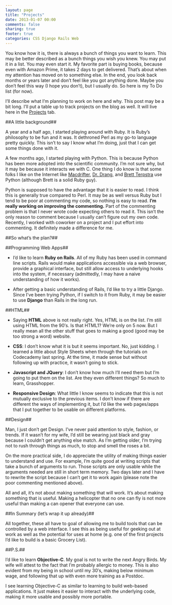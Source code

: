 ```yaml
---
layout: page
title: "Projects"
date: 2013-01-07 00:00
comments: false
sharing: true
footer: true
categories: CSS Django Rails Web
---
```


You know how it is, there is always a bunch of things you want to learn. This may be better described as a bunch things you wish you knew. You may put it in a list. You may even start it. My favorite part is buying books, because even with Amazon Prime, it takes 2 days to get delivered. That’s about when my attention has moved on to something else. In the end, you look back months or years later and don’t feel like you got anything done. Maybe you don’t feel this way (I hope you don’t), but I usually do. So here is my To Do list (for now).

I’ll describe what I’m planning to work on here and why. This post may be a bit long. I’ll put a table up to track projects on the blog as well. It will live here in the [Projects](http://notquitebeta.com/?page_id=26) tab.

##A little background##

A year and a half ago, I started playing around with Ruby. It is Ruby’s philosophy to be fun and it was. It dethroned Perl as my go-to language pretty quickly. This isn’t to say I know what I’m doing, just that I can get some things done with it.

A few months ago, I started playing with Python. This is because Python has been more adopted into the scientific community. I’m not sure why, but it may be because it interacts we with C. One thing I do know is that some folks I like on the Internet like [Macdrifter](http://macdrifter.com/), [Dr. Drang](http://www.leancrew.com/all-this/), and [Brett Terpstra](http://brettterpstra.com/) use Python (although Brett is a solid Ruby guy).

Python is supposed to have the advantage that it is easier to read. I think this is generally true compared to Perl. It may be as well versus Ruby but I tend to be poor at commenting my code, so nothing is easy to read. **I’m really working on improving the commenting.** Part of the commenting problem is that I never wrote code expecting others to read it. This isn’t the only reason to comment because I usually can’t figure out my own code. Recently, I worked with coworker on a project and I put effort into commenting. It definitely made a difference for me.

##So what’s the plan?##

##Programming Web Apps##

- I’d like to learn **Ruby on Rails**. All of my Ruby has been used in command line scripts. Rails would make applications accessible via a web browser, provide a graphical interface, but still allow access to underlying hooks into the system, if necessary (admittedly, I may have a naive understanding of how it works).

- After getting a basic understanding of Rails, I’d like to try a little Django. Since I’ve been trying Python, if I switch to it from Ruby, it may be easier to use **Django** than Rails in the long run.

##HTML##

- Saying **HTML** above is not really right. Yes, HTML is on the list. I’m still using HTML from the 90′s. Is that HTML1? We’re only on 5 now. But I really mean all the other stuff that goes to making a good (good may be too strong a word) website.

- **CSS**: I don’t know what it is but it seems important. No, just kidding. I learned a little about Style Sheets when through the tutorials on Codecademy last spring. At the time, it made sense but without following up with practice, it wasn’t going to stick.

- **Javascript and JQuery**: I don’t know how much I’ll need them but I’m going to put them on the list. Are they even different things? So much to learn, Grasshopper.

- **Responsive Design**: What little I know seems to indicate that this is not mutually exclusive to the previous items. I don’t know if there are different the ways of implementing it, but I’d like the web pages/apps that I put together to be usable on different platforms.

##Design##

Man, I just don’t get Design. I’ve never paid attention to style, fashion, or trends. If it wasn’t for my wife, I’d still be wearing just black and gray because I couldn’t get anything else match. As I’m getting older, I’m trying not to rush through things as much, to stop and smell the roses a bit.

On the more practical side, I do appreciate the utility of making things easier to understand and use. For example, I’m quite good at writing scripts that take a bunch of arguments to run. Those scripts are only usable while the arguments needed are still in short term memory. Two days later and I have to rewrite the script because I can’t get it to work again (please note the poor commenting mentioned above).

All and all, it’s not about making something that will work. It’s about making something that is useful. Making a helicopter that no one can fly is not more useful than making a can opener that everyone can use.

##In Summary (let’s wrap it up already)##

All together, these all have to goal of allowing me to build tools that can be controlled by a web interface. I see this as being useful for geeking out at work as well as the potential for uses at home (e.g. one of the first projects I’d like to build is a basic Grocery List).

##P.S.##

I’d like to learn **Objective-C**. My goal is not to write the next Angry Birds. My wife will attest to the fact that I’m probably allergic to money. This is also evident from my being in school until my 30′s, making below minimum wage, and following that up with even more training as a Postdoc.

I see learning Objective-C as similar to learning to build web-based applications. It just makes it easier to interact with the underlying code, making it more usable and possibly more portable.
